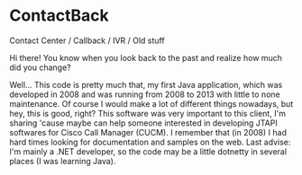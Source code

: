 # ContactBack
Contact Center / Callback / IVR / Old stuff

Hi there! You know when you look back to the past and realize how much did you change?

Well... This code is pretty much that, my first Java application, which was developed in 2008 and was running from 2008 to 2013 with little to none maintenance. Of course I would make a lot of different things nowadays, but hey, this is good, right?
This software was very important to this client, I'm sharing 'cause maybe can help someone interested in developing JTAPI softwares for Cisco Call Manager (CUCM). I remember that (in 2008) I had hard times looking for documentation and samples on the web.
Last advise: I'm mainly a .NET developer, so the code may be a little dotnetty in several places (I was learning Java).
